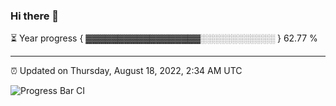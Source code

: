 ### Hi there 👋

⏳ Year progress { ▓▓▓▓▓▓▓▓▓▓▓▓▓▓▓▓▓▓░░░░░░░░░░░░ } 62.77 %

---

⏰ Updated on Thursday, August 18, 2022, 2:34 AM UTC

![Progress Bar CI](https://github.com/arthurbuhl/arthurbuhl/workflows/Progress%20Bar%20CI/badge.svg)
